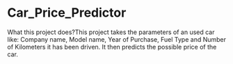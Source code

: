 # Car_Price_Predictor
What this project does?This project takes the parameters of an used car like: Company name, Model name, Year of Purchase, Fuel Type and Number of Kilometers it has been driven. It then predicts the possible price of the car.  
